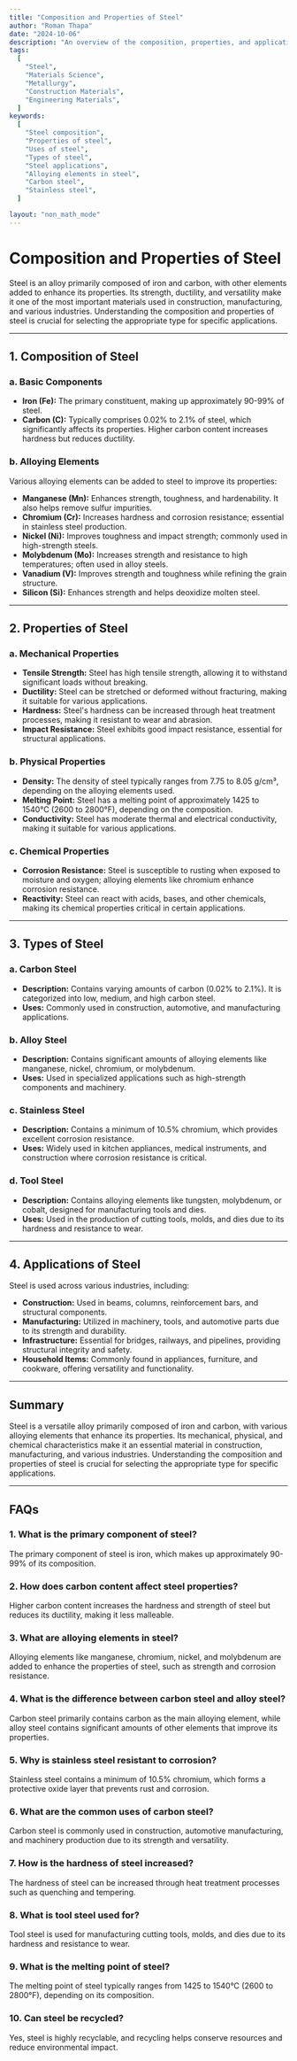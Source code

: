 ```yaml
---
title: "Composition and Properties of Steel"
author: "Roman Thapa"
date: "2024-10-06"
description: "An overview of the composition, properties, and applications of steel in various industries."
tags:
  [
    "Steel",
    "Materials Science",
    "Metallurgy",
    "Construction Materials",
    "Engineering Materials",
  ]
keywords:
  [
    "Steel composition",
    "Properties of steel",
    "Uses of steel",
    "Types of steel",
    "Steel applications",
    "Alloying elements in steel",
    "Carbon steel",
    "Stainless steel",
  ]

layout: "non_math_mode"
---
```


# Composition and Properties of Steel

Steel is an alloy primarily composed of iron and carbon, with other elements added to enhance its properties. Its strength, ductility, and versatility make it one of the most important materials used in construction, manufacturing, and various industries. Understanding the composition and properties of steel is crucial for selecting the appropriate type for specific applications.

---

## 1. Composition of Steel

### a. Basic Components

- **Iron (Fe):** The primary constituent, making up approximately 90-99% of steel.
- **Carbon (C):** Typically comprises 0.02% to 2.1% of steel, which significantly affects its properties. Higher carbon content increases hardness but reduces ductility.

### b. Alloying Elements

Various alloying elements can be added to steel to improve its properties:

- **Manganese (Mn):** Enhances strength, toughness, and hardenability. It also helps remove sulfur impurities.
- **Chromium (Cr):** Increases hardness and corrosion resistance; essential in stainless steel production.
- **Nickel (Ni):** Improves toughness and impact strength; commonly used in high-strength steels.
- **Molybdenum (Mo):** Increases strength and resistance to high temperatures; often used in alloy steels.
- **Vanadium (V):** Improves strength and toughness while refining the grain structure.
- **Silicon (Si):** Enhances strength and helps deoxidize molten steel.

---

## 2. Properties of Steel

### a. Mechanical Properties

- **Tensile Strength:** Steel has high tensile strength, allowing it to withstand significant loads without breaking.
- **Ductility:** Steel can be stretched or deformed without fracturing, making it suitable for various applications.
- **Hardness:** Steel's hardness can be increased through heat treatment processes, making it resistant to wear and abrasion.
- **Impact Resistance:** Steel exhibits good impact resistance, essential for structural applications.

### b. Physical Properties

- **Density:** The density of steel typically ranges from 7.75 to 8.05 g/cm³, depending on the alloying elements used.
- **Melting Point:** Steel has a melting point of approximately 1425 to 1540°C (2600 to 2800°F), depending on the composition.
- **Conductivity:** Steel has moderate thermal and electrical conductivity, making it suitable for various applications.

### c. Chemical Properties

- **Corrosion Resistance:** Steel is susceptible to rusting when exposed to moisture and oxygen; alloying elements like chromium enhance corrosion resistance.
- **Reactivity:** Steel can react with acids, bases, and other chemicals, making its chemical properties critical in certain applications.

---

## 3. Types of Steel

### a. Carbon Steel

- **Description:** Contains varying amounts of carbon (0.02% to 2.1%). It is categorized into low, medium, and high carbon steel.
- **Uses:** Commonly used in construction, automotive, and manufacturing applications.

### b. Alloy Steel

- **Description:** Contains significant amounts of alloying elements like manganese, nickel, chromium, or molybdenum.
- **Uses:** Used in specialized applications such as high-strength components and machinery.

### c. Stainless Steel

- **Description:** Contains a minimum of 10.5% chromium, which provides excellent corrosion resistance.
- **Uses:** Widely used in kitchen appliances, medical instruments, and construction where corrosion resistance is critical.

### d. Tool Steel

- **Description:** Contains alloying elements like tungsten, molybdenum, or cobalt, designed for manufacturing tools and dies.
- **Uses:** Used in the production of cutting tools, molds, and dies due to its hardness and resistance to wear.

---

## 4. Applications of Steel

Steel is used across various industries, including:

- **Construction:** Used in beams, columns, reinforcement bars, and structural components.
- **Manufacturing:** Utilized in machinery, tools, and automotive parts due to its strength and durability.
- **Infrastructure:** Essential for bridges, railways, and pipelines, providing structural integrity and safety.
- **Household Items:** Commonly found in appliances, furniture, and cookware, offering versatility and functionality.

---

## Summary

Steel is a versatile alloy primarily composed of iron and carbon, with various alloying elements that enhance its properties. Its mechanical, physical, and chemical characteristics make it an essential material in construction, manufacturing, and various industries. Understanding the composition and properties of steel is crucial for selecting the appropriate type for specific applications.

---

## FAQs

### 1. What is the primary component of steel?

The primary component of steel is iron, which makes up approximately 90-99% of its composition.

### 2. How does carbon content affect steel properties?

Higher carbon content increases the hardness and strength of steel but reduces its ductility, making it less malleable.

### 3. What are alloying elements in steel?

Alloying elements like manganese, chromium, nickel, and molybdenum are added to enhance the properties of steel, such as strength and corrosion resistance.

### 4. What is the difference between carbon steel and alloy steel?

Carbon steel primarily contains carbon as the main alloying element, while alloy steel contains significant amounts of other elements that improve its properties.

### 5. Why is stainless steel resistant to corrosion?

Stainless steel contains a minimum of 10.5% chromium, which forms a protective oxide layer that prevents rust and corrosion.

### 6. What are the common uses of carbon steel?

Carbon steel is commonly used in construction, automotive manufacturing, and machinery production due to its strength and versatility.

### 7. How is the hardness of steel increased?

The hardness of steel can be increased through heat treatment processes such as quenching and tempering.

### 8. What is tool steel used for?

Tool steel is used for manufacturing cutting tools, molds, and dies due to its hardness and resistance to wear.

### 9. What is the melting point of steel?

The melting point of steel typically ranges from 1425 to 1540°C (2600 to 2800°F), depending on its composition.

### 10. Can steel be recycled?

Yes, steel is highly recyclable, and recycling helps conserve resources and reduce environmental impact.
